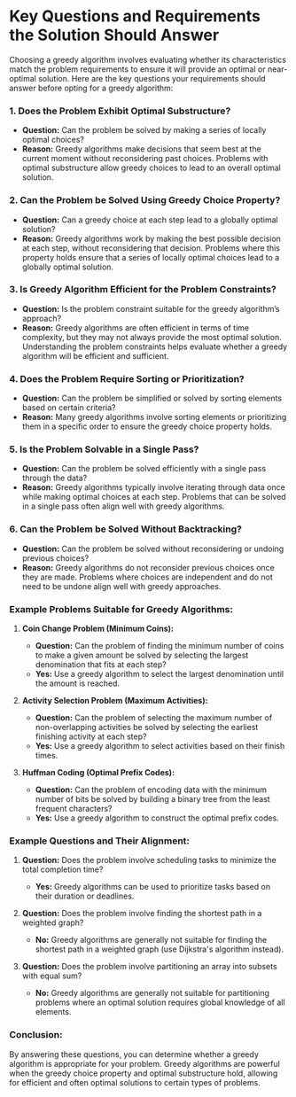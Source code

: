 # Key Questions and Requirements the Solution Should Answer

Choosing a greedy algorithm involves evaluating whether its characteristics match the problem requirements to ensure it will provide an optimal or near-optimal solution. Here are the key questions your requirements should answer before opting for a greedy algorithm:

### 1. Does the Problem Exhibit Optimal Substructure?
- **Question:** Can the problem be solved by making a series of locally optimal choices?
- **Reason:** Greedy algorithms make decisions that seem best at the current moment without reconsidering past choices. Problems with optimal substructure allow greedy choices to lead to an overall optimal solution.

### 2. Can the Problem be Solved Using Greedy Choice Property?
- **Question:** Can a greedy choice at each step lead to a globally optimal solution?
- **Reason:** Greedy algorithms work by making the best possible decision at each step, without reconsidering that decision. Problems where this property holds ensure that a series of locally optimal choices lead to a globally optimal solution.

### 3. Is Greedy Algorithm Efficient for the Problem Constraints?
- **Question:** Is the problem constraint suitable for the greedy algorithm’s approach?
- **Reason:** Greedy algorithms are often efficient in terms of time complexity, but they may not always provide the most optimal solution. Understanding the problem constraints helps evaluate whether a greedy algorithm will be efficient and sufficient.

### 4. Does the Problem Require Sorting or Prioritization?
- **Question:** Can the problem be simplified or solved by sorting elements based on certain criteria?
- **Reason:** Many greedy algorithms involve sorting elements or prioritizing them in a specific order to ensure the greedy choice property holds.

### 5. Is the Problem Solvable in a Single Pass?
- **Question:** Can the problem be solved efficiently with a single pass through the data?
- **Reason:** Greedy algorithms typically involve iterating through data once while making optimal choices at each step. Problems that can be solved in a single pass often align well with greedy algorithms.

### 6. Can the Problem be Solved Without Backtracking?
- **Question:** Can the problem be solved without reconsidering or undoing previous choices?
- **Reason:** Greedy algorithms do not reconsider previous choices once they are made. Problems where choices are independent and do not need to be undone align well with greedy approaches.

### Example Problems Suitable for Greedy Algorithms:

1. **Coin Change Problem (Minimum Coins):**
   - **Question:** Can the problem of finding the minimum number of coins to make a given amount be solved by selecting the largest denomination that fits at each step?
   - **Yes:** Use a greedy algorithm to select the largest denomination until the amount is reached.

2. **Activity Selection Problem (Maximum Activities):**
   - **Question:** Can the problem of selecting the maximum number of non-overlapping activities be solved by selecting the earliest finishing activity at each step?
   - **Yes:** Use a greedy algorithm to select activities based on their finish times.

3. **Huffman Coding (Optimal Prefix Codes):**
   - **Question:** Can the problem of encoding data with the minimum number of bits be solved by building a binary tree from the least frequent characters?
   - **Yes:** Use a greedy algorithm to construct the optimal prefix codes.

### Example Questions and Their Alignment:

1. **Question:** Does the problem involve scheduling tasks to minimize the total completion time?
   - **Yes:** Greedy algorithms can be used to prioritize tasks based on their duration or deadlines.

2. **Question:** Does the problem involve finding the shortest path in a weighted graph?
   - **No:** Greedy algorithms are generally not suitable for finding the shortest path in a weighted graph (use Dijkstra's algorithm instead).

3. **Question:** Does the problem involve partitioning an array into subsets with equal sum?
   - **No:** Greedy algorithms are generally not suitable for partitioning problems where an optimal solution requires global knowledge of all elements.

### Conclusion:

By answering these questions, you can determine whether a greedy algorithm is appropriate for your problem. Greedy algorithms are powerful when the greedy choice property and optimal substructure hold, allowing for efficient and often optimal solutions to certain types of problems.